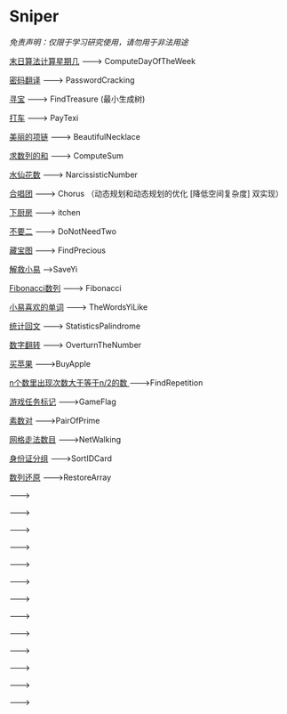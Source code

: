 # Sniper

*免责声明：仅限于学习研究使用，请勿用于非法用途*

[末日算法计算星期几]()
---> ComputeDayOfTheWeek

[密码翻译](https://www.nowcoder.com/test/question/136de4a719954361a8e9e41c8c4ad855?pid=9439037&tid=14952974)
---> PasswordCracking

[寻宝](https://www.nowcoder.com/question/next?pid=9439037&qid=23650&tid=14952974)
---> FindTreasure (最小生成树)

[打车](https://www.nowcoder.com/question/next?pid=9439037&qid=23650&tid=14952974)
---> PayTexi

[美丽的项链](https://www.nowcoder.com/question/next?pid=9439037&qid=140939&tid=14952974)
---> BeautifulNecklace

[求数列的和](https://www.nowcoder.com/practice/02f23a209c0c4d2484e29b560c174de1?tpId=85&&tqId=29893&rp=1&ru=/activity/oj&qru=/ta/2017test/question-ranking)
---> ComputeSum

[水仙花数](https://www.nowcoder.com/practice/dc943274e8254a9eb074298fb2084703?tpId=85&tqId=29894&rp=1&ru=%2Factivity%2Foj&qru=%2Fta%2F2017test%2Fquestion-ranking)
---> NarcissisticNumber

[合唱团](https://www.nowcoder.com/practice/661c49118ca241909add3a11c96408c8?tpId=85&tqId=29830&tPage=1&rp=1&ru=/ta/2017test&qru=/ta/2017test/question-ranking)
---> Chorus  （动态规划和动态规划的优化 [降低空间复杂度] 双实现）

[下厨房](https://www.nowcoder.com/practice/ca5c9ba9ebac4fd5ae9ba46114b0f476?tpId=85&tqId=29832&tPage=1&rp=1&ru=/ta/2017test&qru=/ta/2017test/question-ranking)
---> itchen 

[不要二](https://www.nowcoder.com/practice/1183548cd48446b38da501e58d5944eb?tpId=85&tqId=29840&tPage=1&rp=1&ru=/ta/2017test&qru=/ta/2017test/question-ranking)
---> DoNotNeedTwo

[藏宝图](https://www.nowcoder.com/questionTerminal/74475ee28edb497c8aa4f8c370f08c30)
---> FindPrecious

[解救小易](https://www.nowcoder.com/questionTerminal/cd763d8541fc4243b8d3b967bb6d6b6a)
-->SaveYi

[Fibonacci数列](https://www.nowcoder.com/questionTerminal/18ecd0ecf5ef4fe9ba3f17f8d00d2d66?pos=11&orderByHotValue=1)
---> Fibonacci

[小易喜欢的单词](https://www.nowcoder.com/questionTerminal/ca7b8af83e2f4ec1af2f23d6733223b5?pos=11&orderByHotValue=1)
---> TheWordsYiLike

[统计回文](https://www.nowcoder.com/questionTerminal/9d1559511b3849deaa71b576fa7009dc)
---> StatisticsPalindrome

[数字翻转](https://www.nowcoder.com/questionTerminal/bc62febdd1034a73a62224affe8bddf2)
---> OverturnTheNumber

[买苹果](https://www.nowcoder.com/questionTerminal/61cfbb2e62104bc8aa3da5d44d38a6ef)
--->BuyApple

[n个数里出现次数大于等于n/2的数 ](https://www.nowcoder.com/questionTerminal/eac8c671a0c345b38aa0c07aba40097b)
--->FindRepetition

[游戏任务标记](https://www.nowcoder.com/questionTerminal/2f45f0ef94724e06a4173c91ef60781c)
--->GameFlag

[素数对](https://www.nowcoder.com/questionTerminal/c96d6acc025541ffb79c579688f8d003)
--->PairOfPrime

[网格走法数目](https://www.nowcoder.com/questionTerminal/e27b9fc9c0ec4a17a5064fb6f5ab13e4)
--->NetWalking

[身份证分组](https://www.nowcoder.com/questionTerminal/58766632a6cc45c0a1158fea2db91728)
--->SortIDCard

[数列还原](https://www.nowcoder.com/questionTerminal/b698e67a2f5b450a824527e82ed7495d)
--->RestoreArray

[]()
--->

[]()
--->

[]()
--->

[]()
--->

[]()
--->

[]()
--->

[]()
--->

[]()
--->

[]()
--->

[]()
--->

[]()
--->

[]()
--->

[]()
--->


